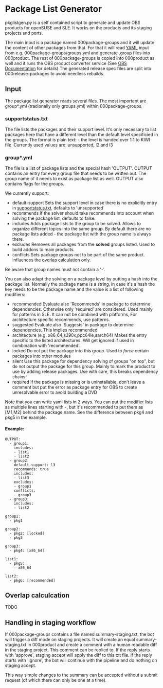 # Package List Generator

pkglistgen.py is a self contained script to generate and update OBS products for openSUSE and SLE. 
It works on the products and its staging projects and ports.

The main input is a package named 000package-groups and it will update the content of other packages
from that. For that it will read [YAML](https://en.wikipedia.org/wiki/YAML) input from e.g. 000package-groups/groups.yml and generate .group files into 000product. The rest of 000package-groups is copied into 000product as well and it runs the OBS product converter service (See [OBS Documentation](https://en.opensuse.org/openSUSE:Build_Service_product_definition) for details)
The generated release spec files are split into 000release-packages to avoid needless rebuilds. 

## Input

The package list generator reads several files. The most important are group*.yml (tradionally only groups.yml) within 000package-groups.

### supportstatus.txt
The file lists the packages and their support level. It's only necessary to list packages here that have a different level than the default level specificied in the groups. The format is plain text: <package name> <level> - the level is handed over 1:1 to KIWI file. Currently used values are: unsupported, l2 and l3
 
### group*.yml
The file is a list of package lists and the special hash 'OUTPUT'. OUTPUT contains an entry for every group file that needs to be written out. The group name of it needs to exist as package list as well. OUTPUT also contains flags for the groups.

We currently support:
 * default-support
 Sets the support level in case there is no explicitly entry in [supportstatus.txt](#supportstatus.txt), defaults to 'unsupported'
 * recommends
 If the solver should take recommends into account when solving the package list, defaults to false.
 * includes
 Adds package lists to the group to be solved. Allows to organize different topics into the same group. By default there are no package lists added - the package list with the group name is always there.
 * excludes
 Removes all packages from the __solved__ groups listed. Used to build addons to main products.
 * conflicts
 Sets package groups not to be part of the same product. Influences the [overlap calculation](#overlap-calculation) only.

Be aware that group names must not contain a '-'.

You can also adapt the solving on a package level by putting a hash into the package list. Normally the package name is a string, in case it's a hash the key needs to be the package name and the value is a list of following modifiers: 

 * recommended
 Evaluate also 'Recommends' in package to determine dependencies. Otherwise only 'required' are considered. Used mainly for patterns in SLE. It can not be combined with platforms, For architecture specific recommends, use patterns.
 * suggested
 Evaluate also 'Suggests' in package to determine dependencies. This implies recommended
 * architecture (e.g. x86_64,s390x,ppc64le,aarch64)
 Makes the entry specific to the listed architectures. Will get ignored if used in combination with 'recommended'.
 * locked
 Do not put the package into this group. Used to *force* certain packages into other modules
 * silent
 Use this package for dependency solving of groups "on top", but do not output the package for this group. Mainly to mark the product to use by adding release packages. Use with care, this breaks dependency chains!
 * required
 If the package is missing or is uninstallable, don't leave a comment but put the error as package entry for OBS to create unresolvable error to avoid building a DVD

Note that you can write yaml lists in 2 ways. You can put the modifier lists as multiple lines starting with -, but it's recommended to put them as [M1,M2] behind the package name. See the difference between pkg4 and pkg5 in the example. 

#### Example:

```
OUTPUT:
  - group1:
    includes:
    - list1
    - list2
  - group2:
    default-support: l3
    recommends: true
    includes:
    - list3
    excludes:
    - group1
    conflicts:
    - group3
  - group3:
    includes:
    - list2
    
group1:
  - pkg1
  
group2:
  - pkg2: [locked]
  - pkg3
  
group3:
  - pkg4: [x86_64]
  
list1:
  - pkg5:
    - x86_64
  
list2:
  - pkg6: [recommended]
``` 

## Overlap calculcation
 TODO 

## Handling in staging workflow
If 000package-groups contains a file named summary-staging.txt, the bot will trigger a diff mode on staging projects. 
It will create an equal summary-staging.txt in 000product and create a comment with a human readable diff in the staging
project. This comment can be replied to. If the reply starts with 'approve', staging accept will apply the diff to this
txt file. If the reply starts with 'ignore', the bot will continue with the pipeline and do nothing on staging accept.

This way simple changes to the summary can be accepted without a submit request (of which there can only be one at a time).